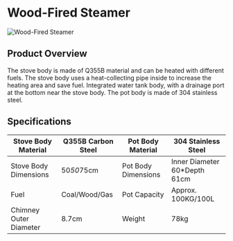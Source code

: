 # Wood-Fired Steamer
![Wood-Fired Steamer](https://i.postimg.cc/Gcs3LvWX/image.png?dl=1)
## Product Overview

The stove body is made of Q355B material and can be heated with different fuels.
The stove body uses a heat-collecting pipe inside to increase the heating area and save fuel.
Integrated water tank body, with a drainage port at the bottom near the stove body.
The pot body is made of 304 stainless steel.

## Specifications

| Stove Body Material | Q355B Carbon Steel | Pot Body Material | 304 Stainless Steel |
|---|---|---|---|
| Stove Body Dimensions | 50*50*75cm | Pot Body Dimensions | Inner Diameter 60*Depth 61cm |
| Fuel | Coal/Wood/Gas | Pot Capacity | Approx. 100KG/100L |
| Chimney Outer Diameter | 8.7cm | Weight | 78kg |

